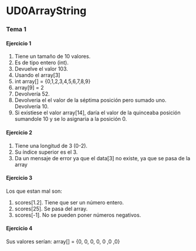 # UD0ArrayString

### Tema 1
#### Ejercicio 1

1. Tiene un tamaño de 10 valores.
2. Es de tipo entero (int).
3. Devuelve el valor 103.
4. Usando el array[3]
5. int array[] = {0,1,2,3,4,5,6,7,8,9}
6. array[9] = 2
7. Devolvería 52.
8. Devolveria el el valor de la séptima posición pero sumado uno. Devolvería 10.
9. Si existiese el valor array[14], daría el valor de la quinceaba posición sumandole 10 y se lo asignaria a la posición 0.

#### Ejercicio 2

1. Tiene una longitud de 3 (0-2).
2. Su índice superior es el 3.
3. Da un mensaje de error ya que el data[3] no existe, ya que se pasa de la array

#### Ejercicio 3

Los que estan mal son:
1. scores[1.2]. Tiene que ser un número entero.
2. scores[25]. Se pasa del array.
3. scores[-1]. No se pueden poner números negativos.

#### Ejercicio 4

Sus valores serían:
array[] = {0, 0, 0, 0, 0 ,0 ,0}

